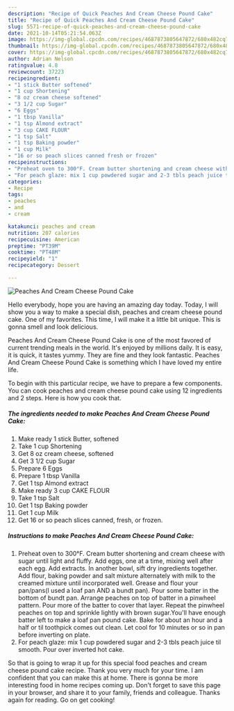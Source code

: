 ```yaml
---
description: "Recipe of Quick Peaches And Cream Cheese Pound Cake"
title: "Recipe of Quick Peaches And Cream Cheese Pound Cake"
slug: 5571-recipe-of-quick-peaches-and-cream-cheese-pound-cake
date: 2021-10-14T05:21:54.063Z
image: https://img-global.cpcdn.com/recipes/4687873805647872/680x482cq70/peaches-and-cream-cheese-pound-cake-recipe-main-photo.jpg
thumbnail: https://img-global.cpcdn.com/recipes/4687873805647872/680x482cq70/peaches-and-cream-cheese-pound-cake-recipe-main-photo.jpg
cover: https://img-global.cpcdn.com/recipes/4687873805647872/680x482cq70/peaches-and-cream-cheese-pound-cake-recipe-main-photo.jpg
author: Adrian Nelson
ratingvalue: 4.8
reviewcount: 37223
recipeingredient:
- "1 stick Butter softened"
- "1 cup Shortening"
- "8 oz cream cheese softened"
- "3 1/2 cup Sugar"
- "6 Eggs"
- "1 tbsp Vanilla"
- "1 tsp Almond extract"
- "3 cup CAKE FLOUR"
- "1 tsp Salt"
- "1 tsp Baking powder"
- "1 cup Milk"
- "16 or so peach slices canned fresh or frozen"
recipeinstructions:
- "Preheat oven to 300°F. Cream butter shortening and cream cheese with sugar until light and fluffy. Add eggs, one at a time, mixing well after each egg. Add extracts. In another bowl, sift dry ingredients together. Add flour, baking powder and salt mixture alternately with milk to the creamed mixture until incorporated well. Grease and flour your pan/pans(I used a loaf pan AND a bundt pan). Pour some batter in the bottom of bundt pan. Arrange peaches on top of batter in a pinwheel pattern. Pour more of the batter to cover that layer. Repeat the pinwheel peaches on top and sprinkle lightly with brown sugar.You&#39;ll have enough batter left to make a loaf pan pound cake. Bake for about an hour and a half or til toothpick comes out clean. Let cool for 10 minutes or so in pan before inverting on plate."
- "For peach glaze: mix 1 cup powdered sugar and 2-3 tbls peach juice til smooth. Pour over inverted hot cake."
categories:
- Recipe
tags:
- peaches
- and
- cream

katakunci: peaches and cream 
nutrition: 207 calories
recipecuisine: American
preptime: "PT39M"
cooktime: "PT48M"
recipeyield: "1"
recipecategory: Dessert

---
```



![Peaches And Cream Cheese Pound Cake](https://img-global.cpcdn.com/recipes/4687873805647872/680x482cq70/peaches-and-cream-cheese-pound-cake-recipe-main-photo.jpg)

Hello everybody, hope you are having an amazing day today. Today, I will show you a way to make a special dish, peaches and cream cheese pound cake. One of my favorites. This time, I will make it a little bit unique. This is gonna smell and look delicious.

Peaches And Cream Cheese Pound Cake is one of the most favored of current trending meals in the world. It's enjoyed by millions daily. It is easy, it is quick, it tastes yummy. They are fine and they look fantastic. Peaches And Cream Cheese Pound Cake is something which I have loved my entire life.




To begin with this particular recipe, we have to prepare a few components. You can cook peaches and cream cheese pound cake using 12 ingredients and 2 steps. Here is how you cook that.

<!--inarticleads1-->

##### The ingredients needed to make Peaches And Cream Cheese Pound Cake:

1. Make ready 1 stick Butter, softened
1. Take 1 cup Shortening
1. Get 8 oz cream cheese, softened
1. Get 3 1/2 cup Sugar
1. Prepare 6 Eggs
1. Prepare 1 tbsp Vanilla
1. Get 1 tsp Almond extract
1. Make ready 3 cup CAKE FLOUR
1. Take 1 tsp Salt
1. Get 1 tsp Baking powder
1. Get 1 cup Milk
1. Get 16 or so peach slices canned, fresh, or frozen.




<!--inarticleads2-->

##### Instructions to make Peaches And Cream Cheese Pound Cake:

1. Preheat oven to 300°F. Cream butter shortening and cream cheese with sugar until light and fluffy. Add eggs, one at a time, mixing well after each egg. Add extracts. In another bowl, sift dry ingredients together. Add flour, baking powder and salt mixture alternately with milk to the creamed mixture until incorporated well. Grease and flour your pan/pans(I used a loaf pan AND a bundt pan). Pour some batter in the bottom of bundt pan. Arrange peaches on top of batter in a pinwheel pattern. Pour more of the batter to cover that layer. Repeat the pinwheel peaches on top and sprinkle lightly with brown sugar.You&#39;ll have enough batter left to make a loaf pan pound cake. Bake for about an hour and a half or til toothpick comes out clean. Let cool for 10 minutes or so in pan before inverting on plate.
1. For peach glaze: mix 1 cup powdered sugar and 2-3 tbls peach juice til smooth. Pour over inverted hot cake.




So that is going to wrap it up for this special food peaches and cream cheese pound cake recipe. Thank you very much for your time. I am confident that you can make this at home. There is gonna be more interesting food in home recipes coming up. Don't forget to save this page in your browser, and share it to your family, friends and colleague. Thanks again for reading. Go on get cooking!
